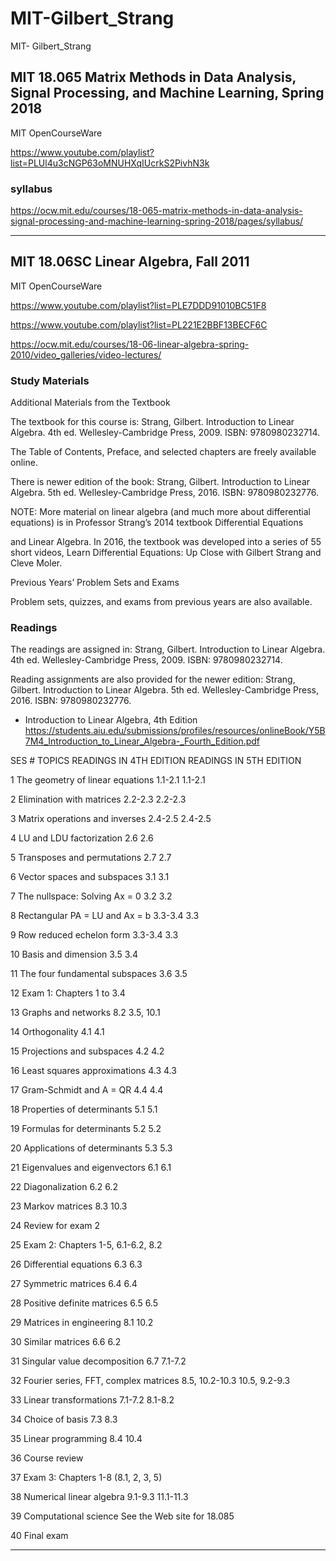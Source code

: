 # MIT-Gilbert_Strang
MIT- Gilbert_Strang


## MIT 18.065 Matrix Methods in Data Analysis, Signal Processing, and Machine Learning, Spring 2018
MIT OpenCourseWare

https://www.youtube.com/playlist?list=PLUl4u3cNGP63oMNUHXqIUcrkS2PivhN3k


### syllabus
https://ocw.mit.edu/courses/18-065-matrix-methods-in-data-analysis-signal-processing-and-machine-learning-spring-2018/pages/syllabus/

-----

## MIT 18.06SC Linear Algebra, Fall 2011
MIT OpenCourseWare

https://www.youtube.com/playlist?list=PLE7DDD91010BC51F8

https://www.youtube.com/playlist?list=PL221E2BBF13BECF6C

https://ocw.mit.edu/courses/18-06-linear-algebra-spring-2010/video_galleries/video-lectures/

### Study Materials
Additional Materials from the Textbook

The textbook for this course is: Strang, Gilbert. Introduction to Linear Algebra. 4th ed. Wellesley-Cambridge Press, 2009. ISBN: 9780980232714.

The Table of Contents, Preface, and selected chapters are freely available online.

There is newer edition of the book: Strang, Gilbert. Introduction to Linear Algebra. 5th ed. Wellesley-Cambridge Press, 2016. ISBN: 9780980232776.

NOTE: More material on linear algebra (and much more about differential equations) is in Professor Strang’s 2014 textbook Differential Equations 

and Linear Algebra. In 2016, the textbook was developed into a series of 55 short videos, Learn Differential Equations: Up Close with Gilbert Strang and Cleve Moler.

Previous Years’ Problem Sets and Exams

Problem sets, quizzes, and exams from previous years are also available.



### Readings
The readings are assigned in: Strang, Gilbert. Introduction to Linear Algebra. 4th ed. Wellesley-Cambridge Press, 2009. ISBN: 9780980232714.

Reading assignments are also provided for the newer edition: Strang, Gilbert. Introduction to Linear Algebra. 5th ed. Wellesley-Cambridge Press, 2016. ISBN: 9780980232776.

- Introduction to Linear Algebra, 4th Edition
https://students.aiu.edu/submissions/profiles/resources/onlineBook/Y5B7M4_Introduction_to_Linear_Algebra-_Fourth_Edition.pdf

SES #	TOPICS	READINGS IN 4TH EDITION	READINGS IN 5TH EDITION

1	The geometry of linear equations	1.1-2.1	﻿1.1-2.1

2	Elimination with matrices	2.2-2.3	2.2-2.3

3	Matrix operations and inverses	2.4-2.5	﻿2.4-2.5

4	LU and LDU factorization	2.6	﻿2.6

5	Transposes and permutations	2.7	﻿2.7

6	Vector spaces and subspaces	3.1	﻿3.1

7	The nullspace: Solving Ax = 0	3.2	﻿3.2

8	Rectangular PA = LU and Ax = b	3.3-3.4	3.3

9	Row reduced echelon form	3.3-3.4	3.3

10	Basis and dimension	3.5	3.4

11	The four fundamental subspaces	3.6	3.5

12	Exam 1: Chapters 1 to 3.4

13	Graphs and networks	8.2	3.5, 10.1

14	Orthogonality	4.1	4.1

15	Projections and subspaces	4.2	4.2

16	Least squares approximations	4.3	4.3

17	Gram-Schmidt and A = QR	4.4	4.4

18	Properties of determinants	5.1	5.1

19	Formulas for determinants	5.2	5.2

20	Applications of determinants	5.3	5.3

21	Eigenvalues and eigenvectors	6.1	6.1

22	Diagonalization	6.2	6.2

23	Markov matrices	8.3	10.3

24	Review for exam 2	 

25	Exam 2: Chapters 1-5, 6.1-6.2, 8.2

26	Differential equations	6.3	6.3

27	Symmetric matrices	6.4	6.4

28	Positive definite matrices	6.5	6.5

29	Matrices in engineering	8.1	10.2

30	Similar matrices	6.6	6.2

31	Singular value decomposition	6.7	7.1-7.2

32	Fourier series, FFT, complex matrices	8.5, 10.2-10.3	10.5, 9.2-9.3

33	Linear transformations	7.1-7.2	8.1-8.2

34	Choice of basis	7.3	8.3

35	Linear programming	8.4	10.4

36	Course review	

37	Exam 3: Chapters 1-8 (8.1, 2, 3, 5)	

38	Numerical linear algebra	9.1-9.3	11.1-11.3

39	Computational science	See the Web site for 18.085	 

40	Final exam

-----

